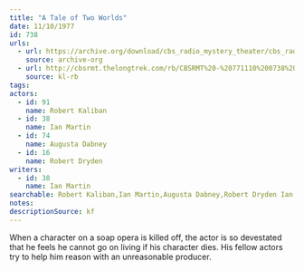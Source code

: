 ```yaml
---
title: "A Tale of Two Worlds"
date: 11/10/1977
id: 738
urls: 
  - url: https://archive.org/download/cbs_radio_mystery_theater/cbs_radio_mystery_theater-0701-0750.zip/cbs_radio_mystery_theater-0701-0750%2Fcbsrmt_0738_a_tale_of_two_worlds.mp3
    source: archive-org
  - url: http://cbsrmt.thelongtrek.com/rb/CBSRMT%20-%20771110%200738%20A%20Tale%20of%20Two%20Worlds_WLNH-FM__rb.mp3
    source: kl-rb
tags: 
actors:  
  - id: 91
    name: Robert Kaliban  
  - id: 38
    name: Ian Martin  
  - id: 74
    name: Augusta Dabney  
  - id: 16
    name: Robert Dryden
writers:  
  - id: 38
    name: Ian Martin
searchable: Robert Kaliban,Ian Martin,Augusta Dabney,Robert Dryden Ian Martin
notes: 
descriptionSource: kf
---
```

When a character on a soap opera is killed off, the actor is so devestated that he feels he cannot go on living if his character dies. His fellow actors try to help him reason with an unreasonable producer.
